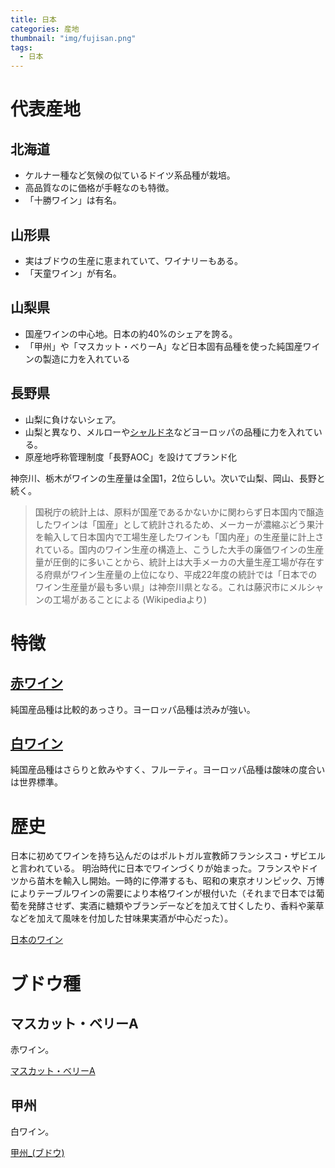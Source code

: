 ```yaml
---
title: 日本
categories: 産地
thumbnail: "img/fujisan.png"
tags:
  - 日本
---
```


# 代表産地

## 北海道

- ケルナー種など気候の似ているドイツ系品種が栽培。
- 高品質なのに価格が手軽なのも特徴。
- 「十勝ワイン」は有名。

## 山形県

- 実はブドウの生産に恵まれていて、ワイナリーもある。
- 「天童ワイン」が有名。

## 山梨県

- 国産ワインの中心地。日本の約40%のシェアを誇る。
- 「甲州」や「マスカット・べりーA」など日本固有品種を使った純国産ワインの製造に力を入れている

## 長野県

- 山梨に負けないシェア。
- 山梨と異なり、メルローや[シャルドネ](/posts/kinds_of_grapes/chardonnay)などヨーロッパの品種に力を入れている。
- 原産地呼称管理制度「長野AOC」を設けてブランド化


神奈川、栃木がワインの生産量は全国1，2位らしい。次いで山梨、岡山、長野と続く。

> 国税庁の統計上は、原料が国産であるかないかに関わらず日本国内で醸造したワインは「国産」として統計されるため、メーカーが濃縮ぶどう果汁を輸入して日本国内で工場生産したワインも「国内産」の生産量に計上されている。国内のワイン生産の構造上、こうした大手の廉価ワインの生産量が圧倒的に多いことから、統計上は大手メーカの大量生産工場が存在する府県がワイン生産量の上位になり、平成22年度の統計では「日本でのワイン生産量が最も多い県」は神奈川県となる。これは藤沢市にメルシャンの工場があることによる (Wikipediaより)

# 特徴

## [赤ワイン](/posts/kinds_of_wines/red)

純国産品種は比較的あっさり。ヨーロッパ品種は渋みが強い。

## [白ワイン](/posts/kinds_of_wines/write)

純国産品種はさらりと飲みやすく、フルーティ。ヨーロッパ品種は酸味の度合いは世界標準。

# 歴史

日本に初めてワインを持ち込んだのはポルトガル宣教師フランシスコ・ザビエルと言われている。
明治時代に日本でワインづくりが始まった。フランスやドイツから苗木を輸入し開始。一時的に停滞するも、昭和の東京オリンピック、万博によりテーブルワインの需要により本格ワインが根付いた（それまで日本では葡萄を発酵させず、実酒に糖類やブランデーなどを加えて甘くしたり、香料や薬草などを加えて風味を付加した甘味果実酒が中心だった）。

[日本のワイン](https://ja.wikipedia.org/wiki/%E6%97%A5%E6%9C%AC%E3%81%AE%E3%83%AF%E3%82%A4%E3%83%B3)

# ブドウ種

## マスカット・ベリーA

赤ワイン。

[マスカット・ベリーA](https://ja.wikipedia.org/wiki/%E3%83%9E%E3%82%B9%E3%82%AB%E3%83%83%E3%83%88%E3%83%BB%E3%83%99%E3%83%BC%E3%83%AA%E3%83%BCA)

## 甲州

白ワイン。

[甲州_(ブドウ)](https://ja.wikipedia.org/wiki/%E7%94%B2%E5%B7%9E_(%E3%83%96%E3%83%89%E3%82%A6))
